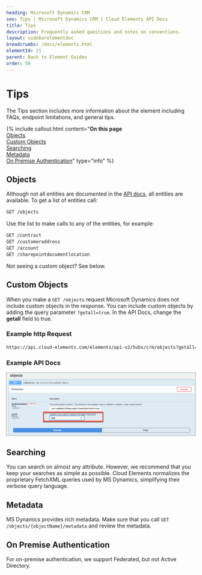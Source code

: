 ```yaml
---
heading: Microsoft Dynamics CRM
seo: Tips | Microsoft Dynamics CRM | Cloud Elements API Docs
title: Tips
description: Frequently asked questions and notes on conventions.
layout: sidebarelementdoc
breadcrumbs: /docs/elements.html
elementId: 21
parent: Back to Element Guides
order: 50
---
```


# Tips

The Tips section includes more information about the element including FAQs, endpoint limitations, and general tips.

{% include callout.html content="<strong>On this page</strong></br><a href=#objects>Objects</a></br><a href=#custom-objects>Custom Objects</a></br><a href=#searching>Searching</a></br><a href=#metadata>Metadata</a></br><a href=#on-premise-authentication>On Premise Authentication</a>" type="info" %}

## Objects

Although not all entities are documented in the [API docs](api-documentation.html), all entities are available. To get a list of entities call:

```bash
GET /objects
```
Use the list to make calls to any of the entities, for example:

```bash
GET /contract
GET /customeraddress
GET /account
GET /sharepointdocumentlocation
```

Not seeing a custom object? See below.

## Custom Objects

When you make a `GET /objects` request Microsoft Dynamics does not include custom objects in the response. You can include custom objects by adding the query parameter `?getall=true`. In the API Docs, change the **getall** field to true.

### Example http Request

```bash
https://api.cloud-elements.com/elements/api-v2/hubs/crm/objects?getall=true
```

### Example API Docs
![getall Example](img/getall.png)

## Searching

You can search on almost any attribute. However, we recommend that you keep your searches as simple as possible. Cloud Elements normalizes the proprietary FetchXML queries used by MS Dynamics, simplifying their verbose query language.

## Metadata

MS Dynamics provides rich metadata. Make sure that you call `GET /objects/{objectName}/metadata` and review the metadata.

## On Premise Authentication

For on-premise authentication, we support Federated, but not Active Directory.
